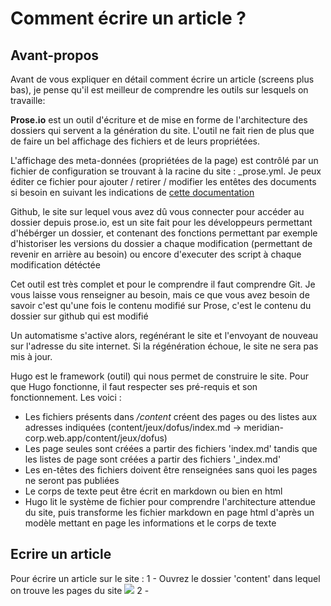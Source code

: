# Comment écrire un article ?


## Avant-propos
Avant de vous expliquer en détail comment écrire un article (screens plus bas), je pense qu'il est meilleur de comprendre les outils sur lesquels on travaille: 

**Prose.io** est un outil d'écriture et de mise en forme de l'architecture des dossiers qui servent a la génération du site. L'outil ne fait rien de plus que de faire un bel affichage des fichiers et de leurs propriétées.

L'affichage des meta-données (propriétées de la page) est contrôlé par un fichier de configuration se trouvant à la racine du site : _prose.yml. Je peux éditer ce fichier pour ajouter / retirer / modifier les entêtes des documents si besoin en suivant les indications de [cette documentation](https://github.com/prose/prose/wiki/Prose-Configuration#options)

Github, le site sur lequel vous avez dû vous connecter pour accéder au dossier depuis prose.io, est un site fait pour les développeurs permettant d'hébérger un dossier, et contenant des fonctions permettant par exemple d'historiser les versions du dossier a chaque modification (permettant de revenir en arrière au besoin) ou encore d'executer des script à chaque modification détéctée

Cet outil est très complet et pour le comprendre il faut comprendre Git. Je vous laisse vous renseigner au besoin, mais ce que vous avez besoin de savoir c'est qu'une fois le contenu modifié sur Prose, c'est le contenu du dossier sur github qui est modifié

Un automatisme s'active alors, regénérant le site et l'envoyant de nouveau sur l'adresse du site internet. Si la régénération échoue, le site ne sera pas mis à jour.

Hugo est le framework (outil) qui nous permet de construire le site. Pour que Hugo fonctionne, il faut respecter ses pré-requis et son fonctionnement. Les voici : 
- Les fichiers présents dans _/content_ créent des pages ou des listes aux adresses indiquées (content/jeux/dofus/index.md -> meridian-corp.web.app/content/jeux/dofus)
- Les page seules sont créées a partir des fichiers 'index.md' tandis que les listes de page sont créées a partir des fichiers '_index.md'
- Les en-têtes des fichiers doivent être renseignées sans quoi les pages ne seront pas publiées
- Le corps de texte peut être écrit en markdown ou bien en html
- Hugo lit le système de fichier pour comprendre l'architecture attendue du site, puis transforme les fichier markdown en page html d'après un modèle mettant en page les informations et le corps de texte

## Ecrire un article 
Pour écrire un article sur le site :
1 - Ouvrez le dossier 'content' dans lequel on trouve les pages du site 
![]({{site.baseurl}}/assets/images/readme/content.png)
2 - 

